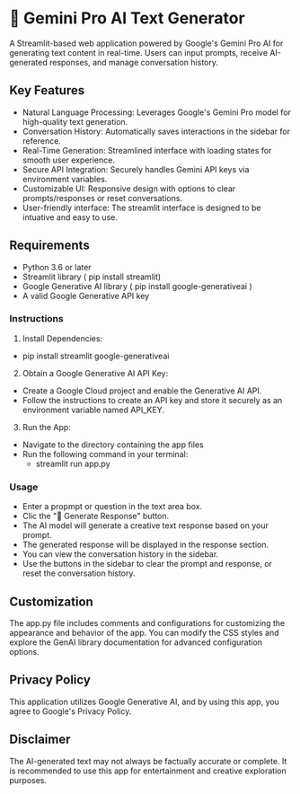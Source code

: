 # 🤖 Gemini Pro AI Text Generator
A Streamlit-based web application powered by Google's Gemini Pro AI for generating text content in real-time. 
Users can input prompts, receive AI-generated responses, and manage conversation history.
## Key Features
* Natural Language Processing: Leverages Google's Gemini Pro model for high-quality text generation.
* Conversation History: Automatically saves interactions in the sidebar for reference.
* Real-Time Generation: Streamlined interface with loading states for smooth user experience.
* Secure API Integration: Securely handles Gemini API keys via environment variables.
* Customizable UI: Responsive design with options to clear prompts/responses or reset conversations.
* User-friendly interface: The streamlit interface is designed to be intuative and easy to use.
## Requirements
* Python 3.6 or later
* Streamlit library ( pip install streamlit)
* Google Generative AI library ( pip install google-generativeai )
* A valid Google Generative API key
### Instructions
1. Install Dependencies:
- pip install streamlit google-generativeai
2. Obtain a Google Generative AI API Key:
  - Create a Google Cloud project and enable the Generative AI API.
  - Follow the instructions to create an API key and store it securely as an environment variable named API_KEY.
3. Run the App:
  - Navigate to the directory containing the app files
  - Run the following command in your terminal:
    - streamlit run app.py
### Usage
* Enter a propmpt or question in the text area box.
* Clic the "🚀 Generate Response" button.
* The AI model will generate a creative text response based on your prompt.
* The generated response will be displayed in the response section.
* You can view the conversation history in the sidebar.
* Use the buttons in the sidebar to clear the prompt and response, or reset the conversation history.
## Customization
 The app.py file includes comments and configurations for customizing the appearance and behavior of the app. You can modify the CSS styles and explore the GenAI library documentation for advanced configuration options.
## Privacy Policy
 This application utilizes Google Generative AI, and by using this app, you agree to Google's Privacy Policy.
## Disclaimer
 The AI-generated text may not always be factually accurate or complete. It is recommended to use this app for entertainment and creative exploration purposes.
  

